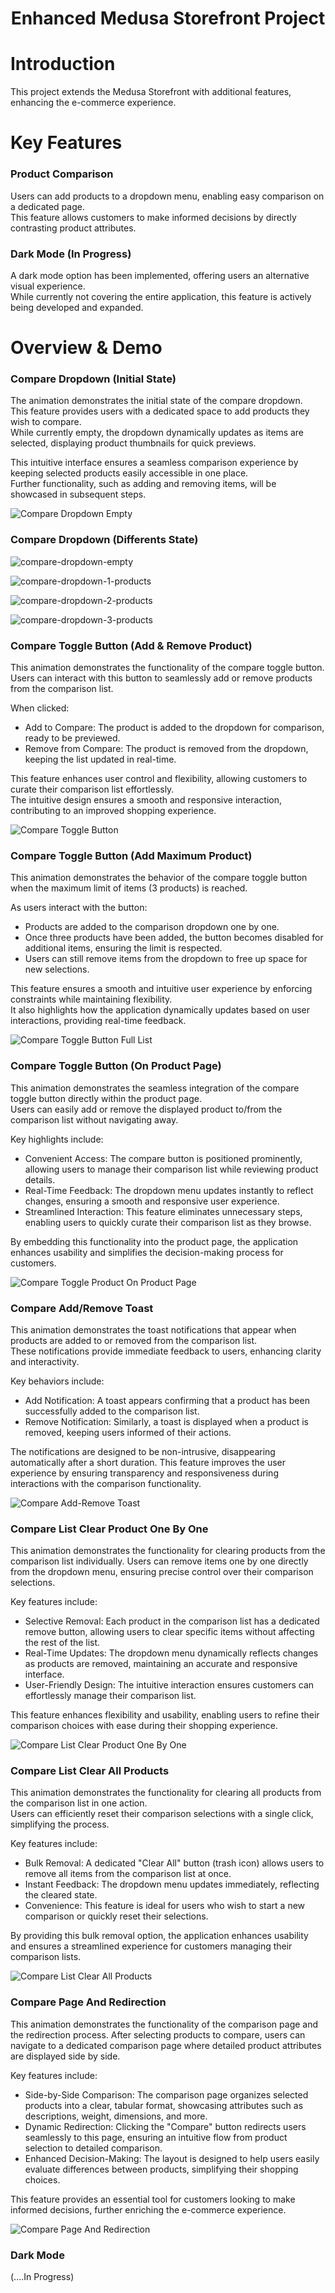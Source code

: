 <h1 align="center">
  Enhanced Medusa Storefront Project
</h1>

# Introduction

This project extends the Medusa Storefront with additional features, enhancing the e-commerce experience.

# Key Features

### Product Comparison
Users can add products to a dropdown menu, enabling easy comparison on a dedicated page.  
This feature allows customers to make informed decisions by directly contrasting product attributes.

### Dark Mode (In Progress)
A dark mode option has been implemented, offering users an alternative visual experience.  
While currently not covering the entire application, this feature is actively being developed and expanded.

# Overview & Demo

### Compare Dropdown (Initial State)

The animation demonstrates the initial state of the compare dropdown.  
This feature provides users with a dedicated space to add products they wish to compare.  
While currently empty, the dropdown dynamically updates as items are selected, displaying product thumbnails for quick previews.

This intuitive interface ensures a seamless comparison experience by keeping selected products easily accessible in one place.  
Further functionality, such as adding and removing items, will be showcased in subsequent steps.

![Compare Dropdown Empty](https://github.com/user-attachments/assets/071076dc-b989-4e61-8ee2-b4a86e132ec7)

### Compare Dropdown (Differents State)

![compare-dropdown-empty](https://github.com/user-attachments/assets/a4efeeae-ac67-403a-ad3a-88d91a3b96da)

![compare-dropdown-1-products](https://github.com/user-attachments/assets/a9a06cf5-00c8-414d-a20d-5607799930ed)

![compare-dropdown-2-products](https://github.com/user-attachments/assets/2ec73469-4dd2-481a-bba6-a12a51edac6f)

![compare-dropdown-3-products](https://github.com/user-attachments/assets/d03bb165-c7cd-4fba-b31e-a7fa3756f0ef)

### Compare Toggle Button (Add & Remove Product)

This animation demonstrates the functionality of the compare toggle button.  
Users can interact with this button to seamlessly add or remove products from the comparison list. 

When clicked:
- Add to Compare: The product is added to the dropdown for comparison, ready to be previewed.
- Remove from Compare: The product is removed from the dropdown, keeping the list updated in real-time.

This feature enhances user control and flexibility, allowing customers to curate their comparison list effortlessly.  
The intuitive design ensures a smooth and responsive interaction, contributing to an improved shopping experience.

![Compare Toggle Button](https://github.com/user-attachments/assets/3fae4c17-1f65-4adb-b343-1bd1ff1f7cd9)

### Compare Toggle Button (Add Maximum Product)

This animation demonstrates the behavior of the compare toggle button when the maximum limit of items (3 products) is reached.  

As users interact with the button:
- Products are added to the comparison dropdown one by one.
- Once three products have been added, the button becomes disabled for additional items, ensuring the limit is respected.
- Users can still remove items from the dropdown to free up space for new selections.

This feature ensures a smooth and intuitive user experience by enforcing constraints while maintaining flexibility.  
It also highlights how the application dynamically updates based on user interactions, providing real-time feedback.

![Compare Toggle Button Full List](https://github.com/user-attachments/assets/3da3b278-8376-4d92-b12b-321273e9e051)

### Compare Toggle Button (On Product Page)

This animation demonstrates the seamless integration of the compare toggle button directly within the product page.  
Users can easily add or remove the displayed product to/from the comparison list without navigating away.

Key highlights include:

- Convenient Access: The compare button is positioned prominently, allowing users to manage their comparison list while reviewing product details.
- Real-Time Feedback: The dropdown menu updates instantly to reflect changes, ensuring a smooth and responsive user experience.
- Streamlined Interaction: This feature eliminates unnecessary steps, enabling users to quickly curate their comparison list as they browse.

By embedding this functionality into the product page, the application enhances usability and simplifies the decision-making process for customers.

![Compare Toggle Product On Product Page](https://github.com/user-attachments/assets/b2d4442b-f8a6-4897-9074-4f18aa734e0f)

### Compare Add/Remove Toast

This animation demonstrates the toast notifications that appear when products are added to or removed from the comparison list.  
These notifications provide immediate feedback to users, enhancing clarity and interactivity.

Key behaviors include:
- Add Notification: A toast appears confirming that a product has been successfully added to the comparison list.
- Remove Notification: Similarly, a toast is displayed when a product is removed, keeping users informed of their actions.

The notifications are designed to be non-intrusive, disappearing automatically after a short duration.
This feature improves the user experience by ensuring transparency and responsiveness during interactions with the comparison functionality.

![Compare Add-Remove Toast](https://github.com/user-attachments/assets/b4a2a58a-7811-4c00-a95b-d5f8c756e15a)

### Compare List Clear Product One By One

This animation demonstrates the functionality for clearing products from the comparison list individually. 
Users can remove items one by one directly from the dropdown menu, ensuring precise control over their comparison selections.

Key features include:
- Selective Removal: Each product in the comparison list has a dedicated remove button, allowing users to clear specific items without affecting the rest of the list.
- Real-Time Updates: The dropdown menu dynamically reflects changes as products are removed, maintaining an accurate and responsive interface.
- User-Friendly Design: The intuitive interaction ensures customers can effortlessly manage their comparison list.

This feature enhances flexibility and usability, enabling users to refine their comparison choices with ease during their shopping experience.

![Compare List Clear Product One By One](https://github.com/user-attachments/assets/890e67f8-6dd1-46c7-9005-6ddb9e7e8f13)

### Compare List Clear All Products

This animation demonstrates the functionality for clearing all products from the comparison list in one action.  
Users can efficiently reset their comparison selections with a single click, simplifying the process.

Key features include:
- Bulk Removal: A dedicated "Clear All" button (trash icon) allows users to remove all items from the comparison list at once.
- Instant Feedback: The dropdown menu updates immediately, reflecting the cleared state.
- Convenience: This feature is ideal for users who wish to start a new comparison or quickly reset their selections.

By providing this bulk removal option, the application enhances usability and ensures a streamlined experience for customers managing their comparison lists.

![Compare List Clear All Products](https://github.com/user-attachments/assets/a7f85f4c-a908-4681-ba27-5191b5428fb4)

### Compare Page And Redirection

This animation demonstrates the functionality of the comparison page and the redirection process. After selecting products to compare, users can navigate to a dedicated comparison page where detailed product attributes are displayed side by side.

Key features include:
- Side-by-Side Comparison: The comparison page organizes selected products into a clear, tabular format, showcasing attributes such as descriptions, weight, dimensions, and more.
- Dynamic Redirection: Clicking the "Compare" button redirects users seamlessly to this page, ensuring an intuitive flow from product selection to detailed comparison.
- Enhanced Decision-Making: The layout is designed to help users easily evaluate differences between products, simplifying their shopping choices.

This feature provides an essential tool for customers looking to make informed decisions, further enriching the e-commerce experience.

![Compare Page And Redirection](https://github.com/user-attachments/assets/2259952a-453d-4ddb-a6ec-bc5b93158b98)

### Dark Mode

(....In Progress)
